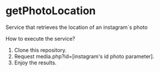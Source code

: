 # getPhotoLocation
Service that retrieves the location of an instagram`s photo

How to execute the service?

1. Clone this repository.
2. Request media.php?id=[instagram's id photo parameter].
3. Enjoy the results.
